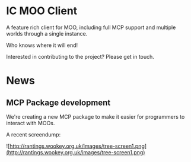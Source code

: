 # IC MOO Client #
A feature rich client for MOO, including full MCP support and multiple worlds through a single instance.

Who knows where it will end!

Interested in contributing to the project? Please get in touch.

# News #
## MCP Package development ##
We're creating a new MCP package to make it easier for programmers to interact with MOOs.

A recent screendump:

![http://rantings.wookey.org.uk/images/tree-screen1.png](http://rantings.wookey.org.uk/images/tree-screen1.png)